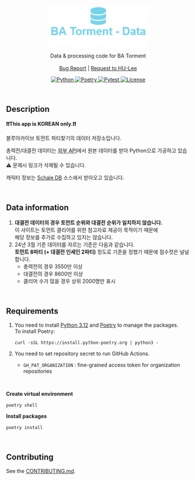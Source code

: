 <p align="center">
  <a href="https://github.com/BeaverHouse/bluearchive-torment-data">
    <img src="logo.png" alt="Logo">
  </a>

  <p align="center">
    Data & processing code for BA Torment
    <br>
    <br>
    <a href="https://github.com/BeaverHouse/bluearchive-torment-data/issues">Bug Report</a>
    |
    <a href="https://github.com/BeaverHouse/bluearchive-torment-data/issues">Request to HU-Lee</a>
  </p>

  <p align="center">
    <a href="https://www.python.org/">
      <img src="https://img.shields.io/badge/Python-3776AB.svg?style=flat&logo=Python&logoColor=white" alt="Python">
    </a>
    <a href="https://python-poetry.org/">
      <img src="https://img.shields.io/badge/Poetry-60A5FA.svg?style=flat&logo=Poetry&logoColor=white" alt="Poetry">
    </a>
    <a href="https://docs.pytest.org/en/8.0.x/">
      <img src="https://img.shields.io/badge/Pytest-0A9EDC.svg?style=flat&logo=Pytest&logoColor=white" alt="Pytest">
    </a>
    <a href="./LICENSE">
      <img src="https://img.shields.io/github/license/BeaverHouse/bluearchive-torment-data" alt="License">
    </a>
  </p>
</p>

<!-- Content -->

<br>

## Description

**❗❗This app is KOREAN only.❗❗**

블루아카이브 토먼트 파티찾기의 데이터 저장소입니다.

총력전/대결전 데이터는 [외부 API]에서 원본 데이터를 받아 Python으로 가공하고 있습니다.  
⚠ 문제시 링크가 삭제될 수 있습니다.

캐릭터 정보는 [Schale DB] 소스에서 받아오고 있습니다.

[외부 API]: https://storage.googleapis.com/info.herdatasam.me
[Schale DB]: https://github.com/lonqie/SchaleDB

<br>

## Data information

1. **대결전 데이터의 경우 토먼트 순위와 대결전 순위가 일치하지 않습니다.**  
   이 사이트는 토먼트 클리어를 위한 참고자료 제공이 목적이기 때문에  
   해당 정보를 추가로 수집하고 있지는 않습니다.
2. 24년 3월 기준 데이터를 자르는 기준은 다음과 같습니다.  
   **토먼트 8파티 (+ 대결전 인세인 2파티)** 정도로 기준을 정했기 때문에 점수컷은 널널합니다.
   - 총력전의 경우 3550만 이상
   - 대결전의 경우 8600만 이상
   - 클리어 수가 많을 경우 상위 2000명만 표시

<br>

## Requirements

1. You need to install [Python 3.12] and [Poetry] to manage the packages.  
   To install Poetry:

   ```
   curl -sSL https://install.python-poetry.org | python3 -
   ```

2. You need to set repository secret to run GitHub Actions.

   - `GH_PAT_ORGANIZATION` : fine-grained access token for organization repositories

<br>

**Create virtual environment**

```
poetry shell
```

**Install packages**

```
poetry install
```

[Poetry]: https://python-poetry.org/
[Python 3.12]: https://www.python.org/downloads/release/python-3120/

<br>

## Contributing

See the [CONTRIBUTING.md][contributing].

[contributing]: ./CONTRIBUTING.md
